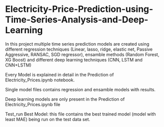 # Electricity-Price-Prediction-using-Time-Series-Analysis-and-Deep-Learning

In this project multiple time series prediction models are created using different regression techniques (Linear, lasso, ridge, elastic net, Passive Aggressive, RANSAC, SGD regressor), ensamble methods (Random Forest, XG Boost) and different deep learning techniques (CNN, LSTM and CNN+LSTM)

Every Model is explained in detail in the Prediction of Electricity_Prices.ipynb notebook.

Single model files contains regression and ensamble models with results.

Deep learning models are only present in the Prediction of Electricity_Prices.ipynb file

Test_run Best Model: this file contains the best trained model (model with least MAE) being run on the test data set.

